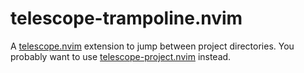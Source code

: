 # telescope-trampoline.nvim

A [telescope.nvim](https://github.com/nvim-telescope/telescope.nvim) extension
to jump between project directories. You probably want to use
[telescope-project.nvim](https://github.com/nvim-telescope/telescope-project.nvim)
instead.
